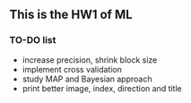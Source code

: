 ## This is the HW1 of ML

### TO-DO list
* increase precision, shrink block size
* implement cross validation
* study MAP and Bayesian approach
* print better image, index, direction and title
